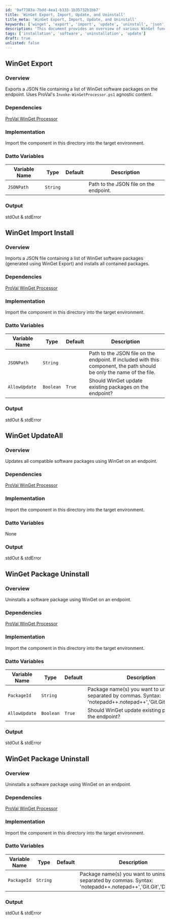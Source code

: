 ```yaml
---
id: '9af7383a-7bdd-4ea1-b333-1b35732b1bb7'
title: 'WinGet Export, Import, Update, and Uninstall'
title_meta: 'WinGet Export, Import, Update, and Uninstall'
keywords: ['winget', 'export', 'import', 'update', 'uninstall', 'json', 'packages']
description: 'This document provides an overview of various WinGet functionalities including exporting a list of software packages to a JSON file, importing packages from a JSON file, updating all compatible software packages, and uninstalling specific software packages using WinGet on endpoints. It includes dependencies, implementation details, and Datto variable configurations for each process.'
tags: ['installation', 'software', 'uninstallation', 'update']
draft: true
unlisted: false
---
```


## WinGet Export

### Overview
Exports a JSON file containing a list of WinGet software packages on the endpoint. Uses ProVal's `Invoke-WinGetProcessor.ps1` agnostic content.

### Dependencies
[ProVal WinGet Processor](https://proval.itglue.com/5078775/docs/11310973#version=published&documentMode=view)

### Implementation
Import the component in this directory into the target environment.

### Datto Variables

| Variable Name | Type    | Default | Description                                       |
|---------------|---------|---------|---------------------------------------------------|
| `JSONPath`    | `String`|         | Path to the JSON file on the endpoint.           |

### Output
stdOut & stdError

## WinGet Import Install

### Overview
Imports a JSON file containing a list of WinGet software packages (generated using WinGet Export) and installs all contained packages.

### Dependencies
[ProVal WinGet Processor](https://proval.itglue.com/5078775/docs/11310973#version=published&documentMode=view)

### Implementation
Import the component in this directory into the target environment.

### Datto Variables

| Variable Name  | Type    | Default | Description                                                                                           |
|----------------|---------|---------|-------------------------------------------------------------------------------------------------------|
| `JSONPath`     | `String`|         | Path to the JSON file on the endpoint. If included with this component, the path should be only the name of the file. |
| `AllowUpdate`  | `Boolean`| `True`  | Should WinGet update existing packages on the endpoint?                                              |

### Output
stdOut & stdError

## WinGet UpdateAll

### Overview
Updates all compatible software packages using WinGet on an endpoint.

### Dependencies
[ProVal WinGet Processor](https://proval.itglue.com/5078775/docs/11310973#version=published&documentMode=view)

### Implementation
Import the component in this directory into the target environment.

### Datto Variables
None

### Output
stdOut & stdError

## WinGet Package Uninstall

### Overview
Uninstalls a software package using WinGet on an endpoint.

### Dependencies
[ProVal WinGet Processor](https://proval.itglue.com/5078775/docs/11310973#version=published&documentMode=view)

### Implementation
Import the component in this directory into the target environment.

### Datto Variables

| Variable Name  | Type    | Default | Description                                                                                           |
|----------------|---------|---------|-------------------------------------------------------------------------------------------------------|
| `PackageId`    | `String`|         | Package name(s) you want to uninstall, separated by commas. Syntax: 'notepadd++.notepad++','Git.Git','Ditto.Ditto' |
| `AllowUpdate`  | `Boolean`| `True`  | Should WinGet update existing packages on the endpoint?                                              |

### Output
stdOut & stdError

## WinGet Package Uninstall

### Overview
Uninstalls a software package using WinGet on an endpoint.

### Dependencies
[ProVal WinGet Processor](https://proval.itglue.com/5078775/docs/11310973#version=published&documentMode=view)

### Implementation
Import the component in this directory into the target environment.

### Datto Variables

| Variable Name  | Type    | Default | Description                                                                                           |
|----------------|---------|---------|-------------------------------------------------------------------------------------------------------|
| `PackageId`    | `String`|         | Package name(s) you want to uninstall, separated by commas. Syntax: 'notepadd++.notepad++','Git.Git','Ditto.Ditto' |

### Output
stdOut & stdError

